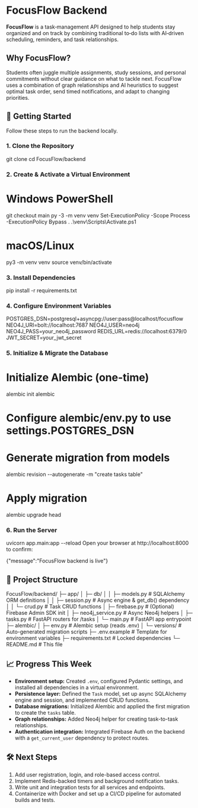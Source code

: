 # FocusFlow Backend

**FocusFlow** is a task‑management API designed to help students stay organized and on track by combining traditional to‑do lists with AI‑driven scheduling, reminders, and task relationships.

## Why FocusFlow?
Students often juggle multiple assignments, study sessions, and personal commitments without clear guidance on what to tackle next. FocusFlow uses a combination of graph relationships and AI heuristics to suggest optimal task order, send timed notifications, and adapt to changing priorities.

## 🚀 Getting Started
Follow these steps to run the backend locally.

### 1. Clone the Repository

git clone <repo-url>
cd FocusFlow/backend


### 2. Create & Activate a Virtual Environment

# Windows PowerShell
git checkout main
py -3 -m venv venv
Set-ExecutionPolicy -Scope Process -ExecutionPolicy Bypass
. .\venv\Scripts\Activate.ps1

# macOS/Linux
py3 -m venv venv
source venv/bin/activate

### 3. Install Dependencies

pip install -r requirements.txt

### 4. Configure Environment Variables
   POSTGRES_DSN=postgresql+asyncpg://user:pass@localhost/focusflow
   NEO4J_URI=bolt://localhost:7687
   NEO4J_USER=neo4j
   NEO4J_PASS=your_neo4j_password
   REDIS_URL=redis://localhost:6379/0
   JWT_SECRET=your_jwt_secret

### 5. Initialize & Migrate the Database

# Initialize Alembic (one-time)
alembic init alembic

# Configure alembic/env.py to use settings.POSTGRES_DSN

# Generate migration from models
alembic revision --autogenerate -m "create tasks table"
# Apply migration
alembic upgrade head

### 6. Run the Server
uvicorn app.main:app --reload
Open your browser at http://localhost:8000 to confirm:

{"message":"FocusFlow backend is live"}

## 🔧 Project Structure

FocusFlow/backend/
├─ app/
│  ├─ db/
│  │  ├─ models.py       # SQLAlchemy ORM definitions
│  │  ├─ session.py      # Async engine & get_db() dependency
│  │  └─ crud.py         # Task CRUD functions
│  ├─ firebase.py        # (Optional) Firebase Admin SDK init
│  ├─ neo4j_service.py   # Async Neo4j helpers
│  ├─ tasks.py           # FastAPI routers for /tasks
│  └─ main.py            # FastAPI app entrypoint
├─ alembic/
│  ├─ env.py             # Alembic setup (reads .env)
│  └─ versions/          # Auto-generated migration scripts
├─ .env.example          # Template for environment variables
├─ requirements.txt      # Locked dependencies
└─ README.md             # This file

## 📈 Progress This Week
- **Environment setup:** Created `.env`, configured Pydantic settings, and installed all dependencies in a virtual environment.
- **Persistence layer:** Defined the `Task` model, set up async SQLAlchemy engine and session, and implemented CRUD functions.
- **Database migrations:** Initialized Alembic and applied the first migration to create the `tasks` table.
- **Graph relationships:** Added Neo4j helper for creating task-to-task relationships.
- **Authentication integration:** Integrated Firebase Auth on the backend with a `get_current_user` dependency to protect routes.

## 🛠 Next Steps
1. Add user registration, login, and role-based access control.  
2. Implement Redis-backed timers and background notification tasks.  
3. Write unit and integration tests for all services and endpoints.  
4. Containerize with Docker and set up a CI/CD pipeline for automated builds and tests.
